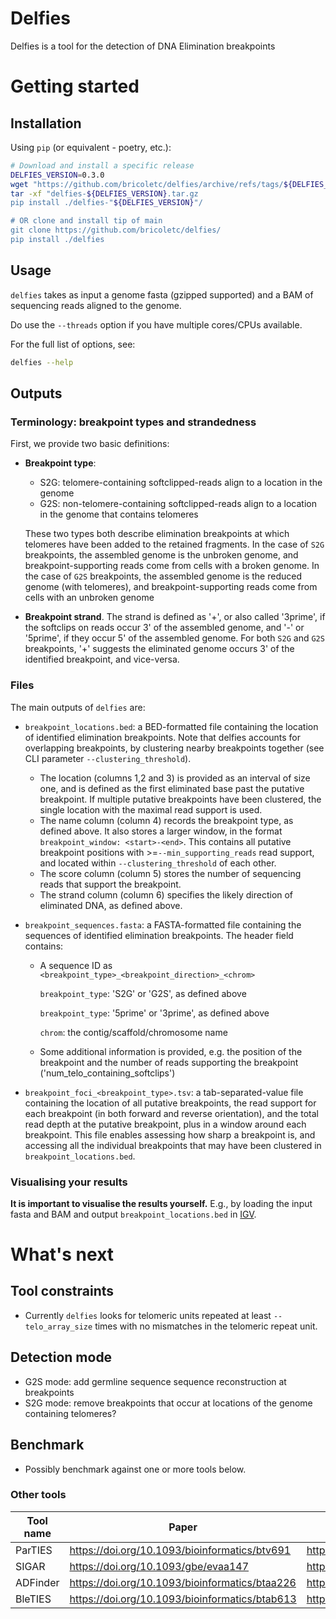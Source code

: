 # Delfies

Delfies is a tool for the detection of DNA Elimination breakpoints 

# Getting started

## Installation
Using `pip` (or equivalent - poetry, etc.): 
```sh
# Download and install a specific release
DELFIES_VERSION=0.3.0
wget "https://github.com/bricoletc/delfies/archive/refs/tags/${DELFIES_VERSION}.tar.gz"
tar -xf "delfies-${DELFIES_VERSION}.tar.gz
pip install ./delfies-"${DELFIES_VERSION}"/

# OR clone and install tip of main
git clone https://github.com/bricoletc/delfies/
pip install ./delfies
```

## Usage

`delfies` takes as input a genome fasta (gzipped supported) and a BAM of sequencing reads 
aligned to the genome. 

Do use the `--threads` option if you have multiple cores/CPUs available.

For the full list of options, see:

```sh
delfies --help
```

## Outputs

### Terminology: breakpoint types and strandedness

First, we provide two basic definitions:

- **Breakpoint type**:
  - S2G: telomere-containing softclipped-reads align to a location in the genome
  - G2S: non-telomere-containing softclipped-reads align to a location in the genome 
    that contains telomeres
  
  These two types both describe elimination breakpoints at which telomeres have been 
  added to the retained fragments. In the case of `S2G` breakpoints, the assembled 
  genome is the unbroken genome, and breakpoint-supporting reads come from cells 
  with a broken genome. In the case of `G2S` breakpoints, the assembled genome is 
  the reduced genome (with telomeres), and breakpoint-supporting reads come from cells 
  with an unbroken genome

- **Breakpoint strand**. The strand is defined as '+', or also called '3prime', if 
  the softclips on reads occur 3' of the assembled genome, and '-' or '5prime', if 
  they occur 5' of the assembled genome. For both `S2G` and `G2S` breakpoints, '+' suggests the 
  eliminated genome occurs 3' of the identified breakpoint, and vice-versa.

### Files 
The main outputs of `delfies` are:

- `breakpoint_locations.bed`: a BED-formatted file containing the location of identified 
   elimination breakpoints.
   Note that delfies accounts for overlapping breakpoints, by clustering nearby breakpoints 
   together (see CLI parameter `--clustering_threshold`).
   - The location (columns 1,2 and 3) is provided as an interval of size one, and is defined
     as the first eliminated base past the putative breakpoint. If multiple 
     putative breakpoints have been clustered, the single location with the maximal read support 
     is used.
   - The name column (column 4) records the breakpoint type, as defined above. 
     It also stores a larger window, in the format `breakpoint_window: <start>-<end>`.
     This contains all putative breakpoint positions with >=`--min_supporting_reads` read support, 
     and located within `--clustering_threshold` of each other. 
   - The score column (column 5) stores the number of sequencing reads that support 
     the breakpoint.
   - The strand column (column 6) specifies the likely direction of eliminated DNA, 
      as defined above.
      
- `breakpoint_sequences.fasta`: a FASTA-formatted file containing the sequences 
   of identified elimination breakpoints. The header field contains:
   - A sequence ID as `<breakpoint_type>_<breakpoint_direction>_<chrom>`

     `breakpoint_type`: 'S2G' or 'G2S', as defined above

     `breakpoint_type`: '5prime' or '3prime', as defined above

     `chrom`: the contig/scaffold/chromosome name

    - Some additional information is provided, e.g. the position of the breakpoint 
      and the number of reads supporting the breakpoint ('num_telo_containing_softclips')

- `breakpoint_foci_<breakpoint_type>.tsv`: a tab-separated-value file containing the 
   location of all putative breakpoints, the read support for each breakpoint (in both 
   forward and reverse orientation), and the total read depth at the putative breakpoint, 
   plus in a window around each breakpoint. This file enables assessing how sharp 
   a breakpoint is, and accessing all the individual breakpoints that may have been 
   clustered in `breakpoint_locations.bed`.

### Visualising your results

**It is important to visualise the results yourself.** 
E.g., by loading the input fasta and BAM and output `breakpoint_locations.bed` in [IGV](https://github.com/igvteam/igv).

# What's next

## Tool constraints

* Currently `delfies` looks for telomeric units repeated at least `--telo_array_size` times 
  with no mismatches in the telomeric repeat unit.

## Detection mode 
* G2S mode: add germline sequence sequence reconstruction at breakpoints
* S2G mode: remove breakpoints that occur at locations of the genome containing telomeres?

## Benchmark

* Possibly benchmark against one or more tools below.

### Other tools

| Tool name   | Paper | Code |
| ----------- | ----- | ---- |
| ParTIES     | https://doi.org/10.1093/bioinformatics/btv691  | https://github.com/oarnaiz/ParTIES |
| SIGAR       | https://doi.org/10.1093/gbe/evaa147 | https://github.com/yifeng-evo/SIGAR |
| ADFinder    | https://doi.org/10.1093/bioinformatics/btaa226 | https://github.com/weibozheng/ADFinder |
| BleTIES     | https://doi.org/10.1093/bioinformatics/btab613 | https://github.com/Swart-lab/bleties |
